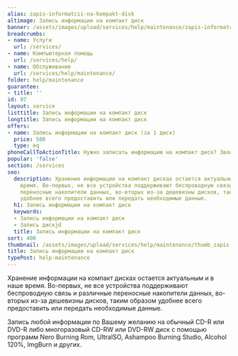 ```yaml
---
alias: zapis-informatcii-na-kompakt-disk
altimage: Запись информации на компакт диск
banner: /assets/images/upload/services/help/maintenance/zapis-informatcii-na-kompakt-disk.jpg
breadcrumbs:
- name: Услуги
  url: /services/
- name: Компьютерная помощь
  url: /services/help/
- name: Обслуживание
  url: /services/help/maintenance/
folder: help/maintenance
guarantee:
- title: ''
id: 97
layout: service
listtitle: Запись информации на компакт диск
longtitle: Запись информации на компакт диск
offers:
- name: Запись информации на компакт диск (за 1 диск)
  price: 500
  type: eq
phoneCallToActionTitle: Нужно записать информацию на компакт диск? Звоните!
popular: 'false'
section: /services
seo:
  description: Хранение информации на компакт дисках остается актуальным и в наше
    время. Во-первых, не все устройства поддерживают беспроводную связь и различные
    переносные накопители данных, во-вторых из-за дешевизны дисков, таким образом
    удобнее всего предоставить или передать необходимые данные.
  h1: Запись информации на компакт диск
  keywords:
  - Запись информации на компакт диск
  - Запись дискjd
  title: Запись информации на компакт диск
sort: 400
thumbnail: /assets/images/upload/services/help/maintenance/thumb_zapis-informatcii-na-kompakt-disk.jpg
title: Запись информации на компакт диск
typePost: help-maintenance
---
```

Хранение информации на компакт дисках остается актуальным и в наше время. Во-первых, не все устройства поддерживают беспроводную связь и различные переносные накопители данных, во-вторых из-за дешевизны дисков, таким образом удобнее всего предоставить или передать необходимые данные.

Запись любой информации по Вашему желанию на обычный CD-R или DVD-R либо многоразовый CD-RW или DVD-RW диск с помощью программ Nero Burning Rom, UltraISO, Ashampoo Burning Studio, Alcohol 120%, ImgBurn и других.